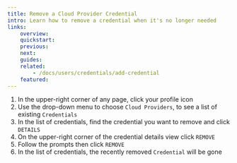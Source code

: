 ```yaml
---
title: Remove a Cloud Provider Credential
intro: Learn how to remove a credential when it's no longer needed
links:
    overview:
    quickstart:
    previous:
    next:
    guides:
    related:
        - /docs/users/credentials/add-credential
    featured:
---
```


1. In the upper-right corner of any page, click your profile icon
1. Use the drop-down menu to choose `Cloud Providers`, to see a list of existing `Credentials`
1. In the list of credentials, find the credential you want to remove and click `DETAILS`
1. On the upper-right corner of the credential details view click `REMOVE`
1. Follow the prompts then click `REMOVE`
1. In the list of credentials, the recently removed `Credential` will be gone
